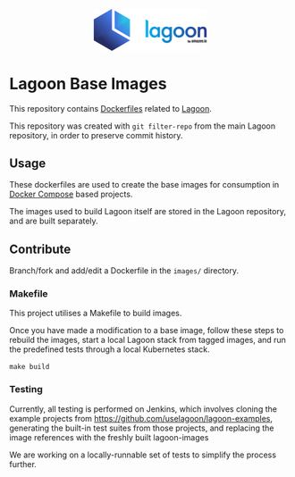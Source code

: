 <p align="center">
  <img src="https://raw.githubusercontent.com/amazeeio/lagoon/main/docs/images/lagoon-logo.png" alt="The Lagoon logo is a blue hexagon split in two pieces with an L-shaped cut" width="40%">
</p>

# Lagoon Base Images

This repository contains [Dockerfiles](https://docs.docker.com/engine/reference/builder/) related to [Lagoon](https://github.com/amazeeio/lagoon/).

This repository was created with `git filter-repo` from the main Lagoon repository, in order to preserve commit history.

## Usage

These dockerfiles are used to create the base images for consumption in [Docker Compose](https://docs.docker.com/compose/) based projects.

The images used to build Lagoon itself are stored in the Lagoon repository, and are built separately.

## Contribute

Branch/fork and add/edit a Dockerfile in the `images/` directory.

### Makefile

This project utilises a Makefile to build images.

Once you have made a modification to a base image, follow these steps to rebuild the images, start a local Lagoon stack from tagged images, and run the predefined tests through a local Kubernetes stack.

```
make build
```
### Testing

Currently, all testing is performed on Jenkins, which involves cloning the example projects from https://github.com/uselagoon/lagoon-examples, generating the built-in test suites from those projects, and replacing the image references with the freshly built lagoon-images 

We are working on a locally-runnable set of tests to simplify the process further.